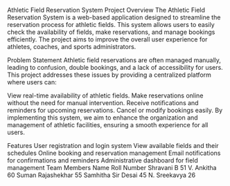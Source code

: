 Athletic Field Reservation System
Project Overview
The Athletic Field Reservation System is a web-based application designed to streamline the reservation process for athletic fields. This system allows users to easily check the availability of fields, make reservations, and manage bookings efficiently. The project aims to improve the overall user experience for athletes, coaches, and sports administrators.

Problem Statement
Athletic field reservations are often managed manually, leading to confusion, double bookings, and a lack of accessibility for users. This project addresses these issues by providing a centralized platform where users can:

View real-time availability of athletic fields.
Make reservations online without the need for manual intervention.
Receive notifications and reminders for upcoming reservations.
Cancel or modify bookings easily.
By implementing this system, we aim to enhance the organization and management of athletic facilities, ensuring a smooth experience for all users.

Features
User registration and login system
View available fields and their schedules
Online booking and reservation management
Email notifications for confirmations and reminders
Administrative dashboard for field management
Team Members
Name	Roll Number
Shravani B	51
V. Ankitha	60
Suman Rajashekhar	55
Samhitha Sir Desai	45
N. Sreekavya	26
